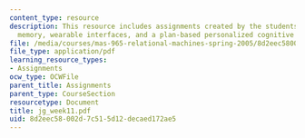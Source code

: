```yaml
---
content_type: resource
description: This resource includes assignments created by the students on attention,
  memory, wearable interfaces, and a plan-based personalized cognitive orthotic.
file: /media/courses/mas-965-relational-machines-spring-2005/8d2eec58002d7c515d12decaed172ae5_jg_week11.pdf
file_type: application/pdf
learning_resource_types:
- Assignments
ocw_type: OCWFile
parent_title: Assignments
parent_type: CourseSection
resourcetype: Document
title: jg_week11.pdf
uid: 8d2eec58-002d-7c51-5d12-decaed172ae5
---
```

